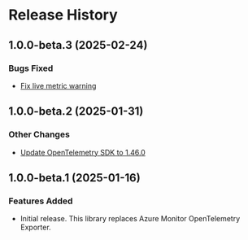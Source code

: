 # Release History

## 1.0.0-beta.3 (2025-02-24)

### Bugs Fixed
- [Fix live metric warning](https://github.com/Azure/azure-sdk-for-java/pull/44211)

## 1.0.0-beta.2 (2025-01-31)

### Other Changes
- [Update OpenTelemetry SDK to 1.46.0](https://github.com/Azure/azure-sdk-for-java/pull/43974)

## 1.0.0-beta.1 (2025-01-16)

### Features Added
- Initial release. This library replaces Azure Monitor OpenTelemetry Exporter.
